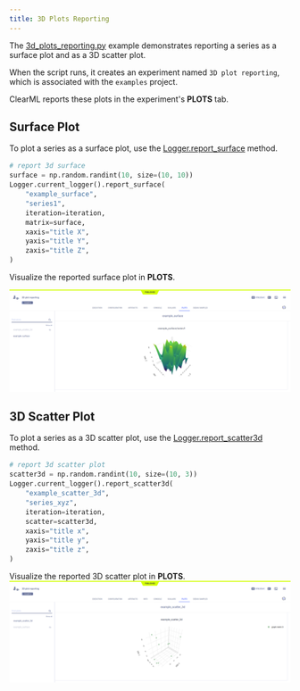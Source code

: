 ```yaml
---
title: 3D Plots Reporting
---
```


The [3d_plots_reporting.py](https://github.com/allegroai/clearml/blob/master/examples/reporting/3d_plots_reporting.py) 
example demonstrates reporting a series as a surface plot and as a 3D scatter plot. 

When the script runs, it creates an experiment named `3D plot reporting`, which is associated with the `examples` project.

ClearML reports these plots in the experiment's **PLOTS** tab. 

## Surface Plot

To plot a series as a surface plot, use the [Logger.report_surface](../../references/sdk/logger.md#report_surface) 
method.

```python
# report 3d surface
surface = np.random.randint(10, size=(10, 10))
Logger.current_logger().report_surface(
    "example_surface",
    "series1",
    iteration=iteration,
    matrix=surface,
    xaxis="title X",
    yaxis="title Y",
    zaxis="title Z",
)
```
Visualize the reported surface plot in **PLOTS**.

![Surface plot](../../img/examples_reporting_02.png)

## 3D Scatter Plot

To plot a series as a 3D scatter plot, use the [Logger.report_scatter3d](../../references/sdk/logger.md#report_scatter3d) 
method.
```python
# report 3d scatter plot
scatter3d = np.random.randint(10, size=(10, 3))
Logger.current_logger().report_scatter3d(
    "example_scatter_3d",
    "series_xyz",
    iteration=iteration,
    scatter=scatter3d,
    xaxis="title x",
    yaxis="title y",
    zaxis="title z",
)
```

Visualize the reported 3D scatter plot in **PLOTS**.
![3d scatter plot](../../img/examples_reporting_01.png)
